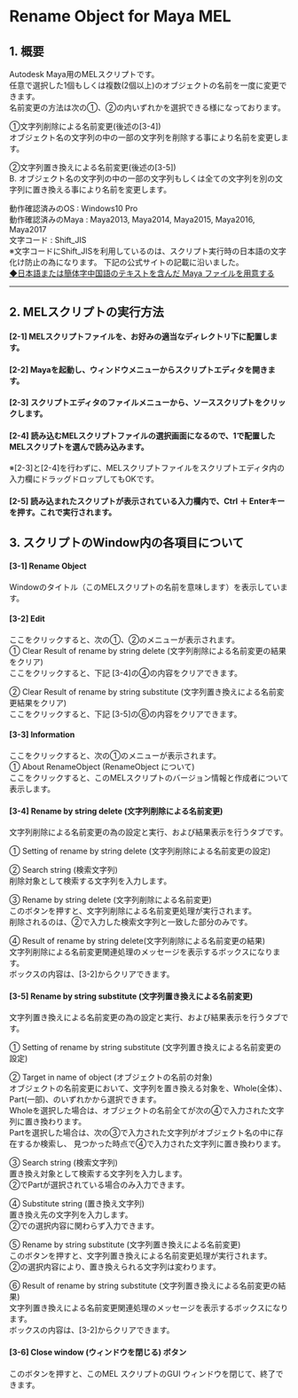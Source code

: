 # Rename Object for Maya MEL  

## 1. 概要  
Autodesk Maya用のMELスクリプトです。  
任意で選択した1個もしくは複数(2個以上)のオブジェクトの名前を一度に変更できます。  
名前変更の方法は次の①、②の内いずれかを選択できる様になっております。  

①文字列削除による名前変更(後述の[3-4])  
オブジェクト名の文字列の中の一部の文字列を削除する事により名前を変更します。  

②文字列置き換えによる名前変更(後述の[3-5])  
B. オブジェクト名の文字列の中の一部の文字列もしくは全ての文字列を別の文字列に置き換える事により名前を変更します。  

動作確認済みのOS : Windows10 Pro  
動作確認済みのMaya : Maya2013, Maya2014, Maya2015, Maya2016, Maya2017  
文字コード : Shift_JIS  
※文字コードにShift_JISを利用しているのは、スクリプト実行時の日本語の文字化け防止の為になります。 下記の公式サイトの記載に沿いました。  
[◆日本語または簡体字中国語のテキストを含んだ Maya ファイルを用意する](https://knowledge.autodesk.com/ja/support/maya/learn-explore/caas/CloudHelp/cloudhelp/2016/JPN/Maya/files/GUID-88109151-076A-4AB1-836A-85370B32A256-htm.html "Autodesk")  

---------------------------------------

## 2. MELスクリプトの実行方法  

#### [2-1] MELスクリプトファイルを、お好みの適当なディレクトリ下に配置します。  
 
#### [2-2] Mayaを起動し、ウィンドウメニューからスクリプトエディタを開きます。  

#### [2-3] スクリプトエディタのファイルメニューから、ソーススクリプトをクリックします。  

#### [2-4] 読み込むMELスクリプトファイルの選択画面になるので、1で配置したMELスクリプトを選んで読み込みます。  
※[2-3]と[2-4]を行わずに、MELスクリプトファイルをスクリプトエディタ内の入力欄にドラッグドロップしてもOKです。  

#### [2-5] 読み込まれたスクリプトが表示されている入力欄内で、Ctrl ＋ Enterキーを押す。これで実行されます。  

## 3. スクリプトのWindow内の各項目について  
#### [3-1] Rename Object  
Windowのタイトル（このMELスクリプトの名前を意味します）を表示しています。  

#### [3-2] Edit  
ここをクリックすると、次の①、②のメニューが表示されます。  
① Clear Result of rename by string delete (文字列削除による名前変更の結果をクリア)  
ここをクリックすると、下記 [3-4]の④の内容をクリアできます。  

② Clear Result of rename by string substitute (文字列置き換えによる名前変更結果をクリア)  
ここをクリックすると、下記 [3-5]の⑥の内容をクリアできます。  

#### [3-3] Information  
ここをクリックすると、次の①のメニューが表示されます。  
① About RenameObject (RenameObject について)  
ここをクリックすると、このMELスクリプトのバージョン情報と作成者について表示します。  

#### [3-4] Rename by string delete (文字列削除による名前変更)  
文字列削除による名前変更の為の設定と実行、および結果表示を行うタブです。  

① Setting of rename by string delete (文字列削除による名前変更の設定)  

② Search string (検索文字列)  
削除対象として検索する文字列を入力します。  

③ Rename by string delete (文字列削除による名前変更)  
このボタンを押すと、文字列削除による名前変更処理が実行されます。  
削除されるのは、②で入力した検索文字列と一致した部分のみです。  

④ Result of rename by string delete(文字列削除による名前変更の結果)  
文字列削除による名前変更関連処理のメッセージを表示するボックスになります。  
ボックスの内容は、[3-2]からクリアできます。  

#### [3-5] Rename by string substitute (文字列置き換えによる名前変更)  
文字列置き換えによる名前変更の為の設定と実行、および結果表示を行うタブです。  

① Setting of rename by string substitute (文字列置き換えによる名前変更の設定)  

② Target in name of object (オブジェクトの名前の対象)  
オブジェクトの名前変更において、文字列を置き換える対象を、Whole(全体）、Part(一部)、のいずれかから選択できます。  
Wholeを選択した場合は、オブジェクトの名前全てが次の④で入力された文字列に置き換わります。  
Partを選択した場合は、次の③で入力された文字列がオブジェクト名の中に存在するか検索し、
見つかった時点で④で入力された文字列に置き換わります。  

③ Search string (検索文字列)  
置き換え対象として検索する文字列を入力します。  
②でPartが選択されている場合のみ入力できます。  

④ Substitute string (置き換え文字列)  
置き換え先の文字列を入力します。  
②での選択内容に関わらず入力できます。  

⑤ Rename by string substitute (文字列置き換えによる名前変更)  
このボタンを押すと、文字列置き換えによる名前変更処理が実行されます。  
②の選択内容により、置き換えられる文字列は変わります。  

⑥ Result of rename by string substitute (文字列置き換えによる名前変更の結果)  
文字列置き換えによる名前変更関連処理のメッセージを表示するボックスになります。  
ボックスの内容は、[3-2]からクリアできます。  

#### [3-6] Close window (ウィンドウを閉じる) ボタン  
このボタンを押すと、このMEL スクリプトのGUI ウィンドウを閉じて、終了できます。  
